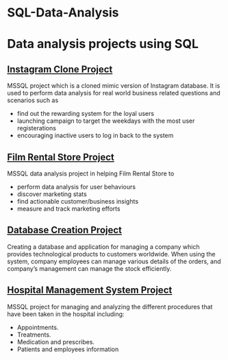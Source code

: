 # SQL-Data-Analysis
# Data analysis projects using SQL


## [Instagram Clone Project](https://github.com/shaharlevi1/SQL-Data-Analysis/blob/main/Instagram_analysis.sql)
MSSQL project which is a cloned mimic version of Instagram database. 
It is used to perform data analysis for real world business related questions and scenarios such as
+ find out the rewarding system for the loyal users
+ launching campaign to target the weekdays with the most user registerations
+ encouraging inactive users to log in back to the system

## [Film Rental Store Project](https://github.com/shaharlevi1/SQL-Data-Analysis/blob/main/sakila-analysis.sql)
MSSQL data analysis project in helping Film Rental Store to 
+ perform data analysis for user behaviours
+ discover marketing stats
+ find actionable customer/business insights
+ measure and track marketing efforts

## [Database Creation Project](https://github.com/shaharlevi1/SQL-Data-Analysis-Projects/blob/main/Levi%20Computers%20DB.sql)
Creating a database and application for managing a company which provides technological products to customers worldwide.
When using the system, company employees can manage various details of the orders, and company’s management can manage the stock efficiently.

## [Hospital Management System Project](https://github.com/shaharlevi1/SQL-Data-Analysis-Projects/blob/main/Hospital%20Project.sql)
MSSQL project for managing and analyzing the different procedures that have been taken in the hospital including:
+ Appointments.
+ Treatments.
+ Medication and prescribes.
+ Patients and employees information



